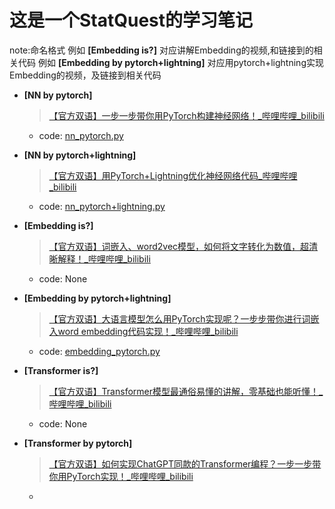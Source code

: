 # 这是一个StatQuest的学习笔记
note:命名格式
例如 **[Embedding is?]** 对应讲解Embedding的视频,和链接到的相关代码
例如 **[Embedding by pytorch+lightning]** 对应用pytorch+lightning实现Embedding的视频，及链接到相关代码


- **[NN by pytorch]**
	> [【官方双语】一步一步带你用PyTorch构建神经网络！_哔哩哔哩_bilibili](https://www.bilibili.com/video/BV1um41127Fo/?spm_id_from=333.999.0.0&vd_source=91ea9f4a4668843fecd3e5171271d96d)
	- code: [nn_pytorch.py](nn_pytorch.py)

- **[NN by pytorch+lightning]**
	> [【官方双语】用PyTorch+Lightning优化神经网络代码_哔哩哔哩_bilibili](https://www.bilibili.com/video/BV1Ep421D7Qc/?spm_id_from=333.999.0.0&vd_source=91ea9f4a4668843fecd3e5171271d96d)
    - code: [nn_pytorch+lightning.py](nn_pytorch+lightning.py)

- **[Embedding is?]**
	> [【官方双语】词嵌入、word2vec模型，如何将文字转化为数值，超清晰解释！_哔哩哔哩_bilibili](https://www.bilibili.com/video/BV1Km421u7uu/?spm_id_from=333.999.0.0&vd_source=91ea9f4a4668843fecd3e5171271d96d)
	- code: None

- **[Embedding by pytorch+lightning]**
	> [【官方双语】大语言模型怎么用PyTorch实现呢？一步步带你进行词嵌入word embedding代码实现！_哔哩哔哩_bilibili](https://www.bilibili.com/video/BV1YHxXefE8m/?spm_id_from=333.1007.top_right_bar_window_custom_collection.content.click&vd_source=91ea9f4a4668843fecd3e5171271d96d)
    - code: [embedding_pytorch.py](embedding_pytorch.py)

- **[Transformer is?]**
	> [【官方双语】Transformer模型最通俗易懂的讲解，零基础也能听懂！_哔哩哔哩_bilibili](https://www.bilibili.com/video/BV1Sr421w7ZE/?vd_source=91ea9f4a4668843fecd3e5171271d96d)
	- code: None

- **[Transformer by pytorch]**
	> [【官方双语】如何实现ChatGPT同款的Transformer编程？一步一步带你用PyTorch实现！_哔哩哔哩_bilibili](https://www.bilibili.com/video/BV1DmDgYEEBx/?spm_id_from=333.999.0.0&vd_source=91ea9f4a4668843fecd3e5171271d96d)
	-
